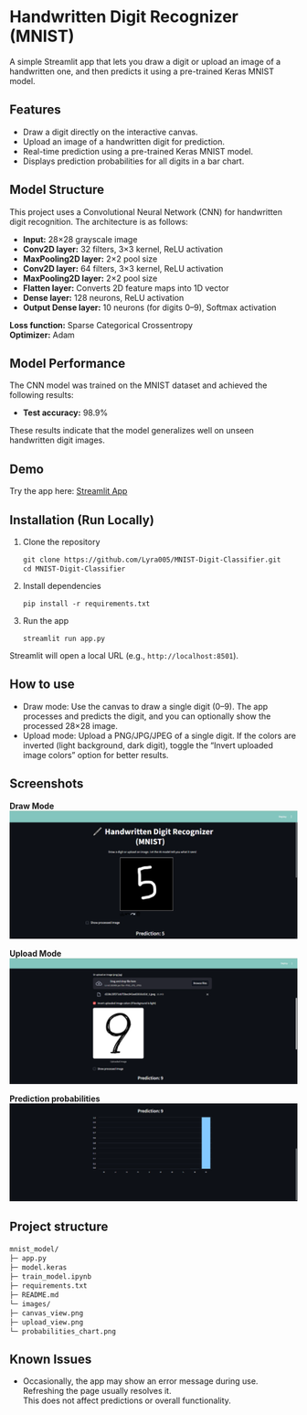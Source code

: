 # Handwritten Digit Recognizer (MNIST)

A simple Streamlit app that lets you draw a digit or upload an image of a handwritten one, and then predicts it using a pre-trained Keras MNIST model.

## Features
- Draw a digit directly on the interactive canvas.
- Upload an image of a handwritten digit for prediction.
- Real-time prediction using a pre-trained Keras MNIST model.
- Displays prediction probabilities for all digits in a bar chart.

## Model Structure

This project uses a Convolutional Neural Network (CNN) for handwritten digit recognition. The architecture is as follows:

- **Input:** 28×28 grayscale image  
- **Conv2D layer:** 32 filters, 3×3 kernel, ReLU activation  
- **MaxPooling2D layer:** 2×2 pool size  
- **Conv2D layer:** 64 filters, 3×3 kernel, ReLU activation  
- **MaxPooling2D layer:** 2×2 pool size  
- **Flatten layer:** Converts 2D feature maps into 1D vector  
- **Dense layer:** 128 neurons, ReLU activation  
- **Output Dense layer:** 10 neurons (for digits 0–9), Softmax activation  

**Loss function:** Sparse Categorical Crossentropy  
**Optimizer:** Adam  

## Model Performance

The CNN model was trained on the MNIST dataset and achieved the following results:

- **Test  accuracy:** 98.9%

These results indicate that the model generalizes well on unseen handwritten digit images.

## Demo
Try the app here: [Streamlit App](https://mnist-digit-classifier-6njut6f3ndrmpz2okrigsd.streamlit.app/)

## Installation (Run Locally)
1. Clone the repository
   ```
   git clone https://github.com/Lyra005/MNIST-Digit-Classifier.git
   cd MNIST-Digit-Classifier
   ```
2. Install dependencies
    ```
    pip install -r requirements.txt
    ```
3. Run the app
    ```
    streamlit run app.py
    ```

Streamlit will open a local URL (e.g., `http://localhost:8501`).

## How to use
- Draw mode: Use the canvas to draw a single digit (0–9). The app processes and predicts the digit, and you can optionally show the processed 28×28 image.
- Upload mode: Upload a PNG/JPG/JPEG of a single digit. If the colors are inverted (light background, dark digit), toggle the “Invert uploaded image colors” option for better results.

## Screenshots

**Draw Mode**
![Draw Mode](images/canvas_view.png)

**Upload Mode**
![Upload Mode](images/upload_view.png)

**Prediction probabilities**
![Prediction probabilities](images/probabilities_chart.png)

## Project structure
```
mnist_model/
├─ app.py
├─ model.keras
├─ train_model.ipynb 
├─ requirements.txt
├─ README.md
└─ images/
├─ canvas_view.png
├─ upload_view.png
└─ probabilities_chart.png
```

## Known Issues

- Occasionally, the app may show an error message during use.  
  Refreshing the page usually resolves it.  
  This does not affect predictions or overall functionality.
